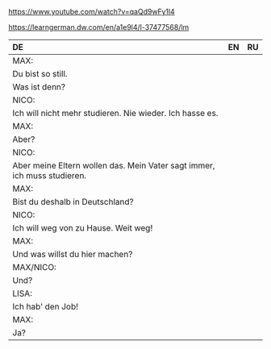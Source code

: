https://www.youtube.com/watch?v=qaQd9wFy1l4

https://learngerman.dw.com/en/a1e9l4/l-37477568/lm


| DE | EN | RU |
|:---|:---|:---|
MAX:||
Du bist so still.||
Was ist denn?||
NICO:||
Ich will nicht mehr studieren. Nie wieder. Ich hasse es.||
MAX:||
Aber?||
NICO:||
Aber meine Eltern wollen das. Mein Vater sagt immer, ich muss studieren.||
MAX:||
Bist du deshalb in Deutschland?||
NICO:||
Ich will weg von zu Hause. Weit weg!||
MAX:||
Und was willst du hier machen?||
MAX/NICO:||
Und?||
LISA:||
Ich hab' den Job!||
MAX:||
Ja?||